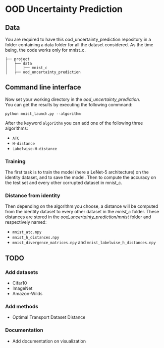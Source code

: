 # OOD Uncertainty Prediction

## Data
You are required to have this ood_uncertainty_prediction repository in a folder containing a data folder for all the dataset considered. 
As the time being, the code works only for mnist_c. 

```
├── project
│   ├── data
│   │   ├── mnist_c
│   ├── ood_uncertainty_prediction

```

## Command line interface
Now set your working directory in the *ood_uncertainty_prediction*.  
You can get the results by executing the following commnand:
```
python mnist_launch.py --algorithm
```
After the keyword `algorithm` you can add one of the following three algorithms:
- `ATC`
- `H-distance`
- `Labelwise-H-distance`

### Training 
The first task is to train the model (here a LeNet-5 architecture) on the identity dataset, and to save the model.
Then to compute the accuracy on the test set and every other corrupted dataset in mnist_c.

### Distance from identity
Then depending on the algorithm you choose, a distance will be computed from the identity dataset to every other dataset in the *mnist_c* folder. 
These distances are stored in the *ood_uncertainty_prediction/mnist* folder and respectively named:
- `mnist_atc.npy`
- `mnist_h_distances.npy`
- `mnist_divergence_matrices.npy` and `mnist_labelwise_h_distances.npy`

## TODO
### Add datasets
- Cifar10
- ImageNet
- Amazon-Wilds

### Add methods
- Optimal Transport Dataset Distance

### Documentation
- Add documentation on visualization
